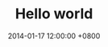 ---
layout: post
title:  "Hello world"
date:   2014-01-17 12:00:00 +0800
categories: [coding, laravel, php]
redirect_to: "https://softonsofa.com/hello-world/"
---